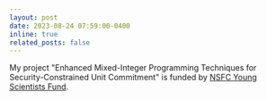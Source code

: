 ```yaml
---
layout: post
date: 2023-08-24 07:59:00-0400
inline: true
related_posts: false
---
```



My project "Enhanced Mixed-Integer Programming Techniques for Security-Constrained Unit Commitment" is funded by [NSFC Young Scientists Fund](https://www.nsfc.gov.cn/).